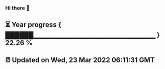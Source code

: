 ### Hi there 👋
⏳ Year progress { ██████▁▁▁▁▁▁▁▁▁▁▁▁▁▁▁▁▁▁▁▁▁▁▁▁ } 22.26 %
---
⏰ Updated on Wed, 23 Mar 2022 06:11:31 GMT
---
